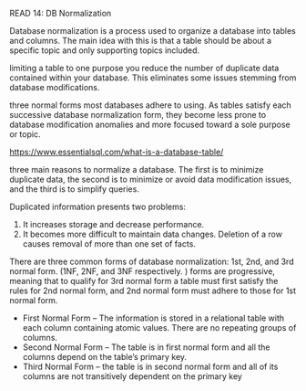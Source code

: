 READ 14: DB Normalization

Database normalization is a process used to organize a database into tables and columns.  The main idea with this is that a table should be about a specific topic and only supporting topics included.

limiting a table to one purpose you reduce the number of duplicate data contained within your database. This eliminates some issues stemming from database modifications.

three normal forms most databases adhere to using.  As tables satisfy each successive database normalization form, they become less prone to database modification anomalies and more focused toward a sole purpose or topic.

https://www.essentialsql.com/what-is-a-database-table/

three main reasons to normalize a database.  The first is to minimize duplicate data, the second is to minimize or avoid data modification issues, and the third is to simplify queries. 

Duplicated information presents two problems:
1. It increases storage and decrease performance.
2. It becomes more difficult to maintain data changes.
Deletion of a row causes removal of more than one set of facts. 

There are three common forms of database normalization: 1st, 2nd, and 3rd normal form. (1NF, 2NF, and 3NF respectively. )
forms are progressive, meaning that to qualify for 3rd normal form a table must first satisfy the rules for 2nd normal form, and 2nd normal form must adhere to those for 1st normal form.

* First Normal Form – The information is stored in a relational table with each column containing atomic values. There are no repeating groups of columns.
* Second Normal Form – The table is in first normal form and all the columns depend on the table’s primary key.
* Third Normal Form – the table is in second normal form and all of its columns are not transitively dependent on the primary key